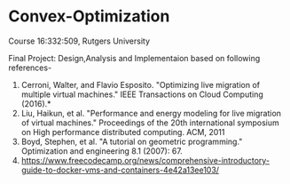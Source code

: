 # Convex-Optimization
Course 16:332:509, Rutgers University

Final Project:
Design,Analysis and Implementaion based on following references-
1) Cerroni, Walter, and Flavio Esposito. "Optimizing live migration of multiple virtual machines." IEEE Transactions on Cloud Computing (2016).*  
2) Liu, Haikun, et al. "Performance and energy modeling for live migration of virtual machines." Proceedings of the 20th international symposium on High performance distributed computing. ACM, 2011
3) Boyd, Stephen, et al. "A tutorial on geometric programming." Optimization and engineering 8.1 (2007): 67.
4) https://www.freecodecamp.org/news/comprehensive-introductory-guide-to-docker-vms-and-containers-4e42a13ee103/
